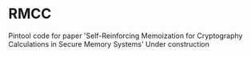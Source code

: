 # RMCC 
Pintool code for paper 'Self-Reinforcing Memoization for Cryptography Calculations in Secure Memory Systems'
Under construction
